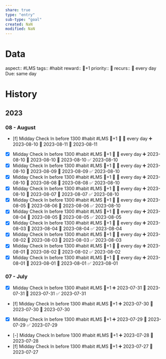 ```yaml
---
share: true
type: "entry"
sub-type: "goal"
created: NaN 
modified: NaN
---
```

# Data
aspect:: #LMS
tags:: #habit
reward:: 🥄+1
priority:: 🔺
recurs:: 🔁 every day
Due: same day
# History
## 2023
### 08 - August
- [f] Midday Check In before 1300 #habit #LMS 🥄+1 🔺 🔁 every day ➕ 2023-08-10 🛫 2023-08-11 📅 2023-08-11
- [x] Midday Check In before 1300 #habit #LMS 🥄+1 🔺 🔁 every day ➕ 2023-08-10 🛫 2023-08-10 📅 2023-08-10 ✅ 2023-08-10
- [x] Midday Check In before 1300 #habit #LMS 🥄+1 🔺 🔁 every day ➕ 2023-08-10 🛫 2023-08-09 📅 2023-08-09 ✅ 2023-08-10
- [x] Midday Check In before 1300 #habit #LMS 🥄+1 🔺 🔁 every day ➕ 2023-08-10 🛫 2023-08-08 📅 2023-08-08 ✅ 2023-08-10
- [x] Midday Check In before 1300 #habit #LMS 🥄+1 🔺 🔁 every day ➕ 2023-08-10 🛫 2023-08-07 📅 2023-08-07 ✅ 2023-08-10
- [x] Midday Check In before 1300 #habit #LMS 🥄+1 🔺 🔁 every day ➕ 2023-08-05 🛫 2023-08-06 📅 2023-08-06 ✅ 2023-08-10
- [x] Midday Check In before 1300 #habit #LMS 🥄+1 🔺 🔁 every day ➕ 2023-08-04 🛫 2023-08-05 📅 2023-08-05 ✅ 2023-08-05
- [x] Midday Check In before 1300 #habit #LMS 🥄+1 🔺 🔁 every day ➕ 2023-08-03 🛫 2023-08-04 📅 2023-08-04 ✅ 2023-08-04
- [x] Midday Check In before 1300 #habit #LMS 🥄+1 🔺 🔁 every day ➕ 2023-08-02 🛫 2023-08-03 📅 2023-08-03 ✅ 2023-08-03
- [x] Midday Check In before 1300 #habit #LMS 🥄+1 🔺 🔁 every day ➕ 2023-08-01 🛫 2023-08-02 📅 2023-08-02 ✅ 2023-08-02
- [x] Midday Check In before 1300 #habit #LMS 🥄+1 🔺 🔁 every day ➕ 2023-08-01 🛫 2023-08-01 📅 2023-08-01 ✅ 2023-08-01
### 07 - July
- [x] Midday Check In before 1300 #habit #LMS 🥄+1 ➕ 2023-07-31 🛫 2023-07-31 📅 2023-07-31 ✅ 2023-07-31

- [f] Midday Check In before 1300 #habit #LMS 🥄+1 ➕ 2023-07-30 🛫 2023-07-30 📅 2023-07-30
- [x] Midday Check In before 1300 #habit #LMS 🥄+1 ➕ 2023-07-29 📅 2023-07-29 ✅ 2023-07-29
- [-] Midday Check In before 1300 #habit #LMS 🥄+1 ➕ 2023-07-28 📅 2023-07-28
- [f] Midday Check In before 1300 #habit #LMS 🥄+1 ➕ 2023-07-27 📅 2023-07-27



